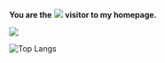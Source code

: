 **You are the** ![](http://profile-counter.glitch.me/whx9986/count.svg) **visitor to my homepage.**   
   
![](https://bad-apple-github-readme.vercel.app/api?show_bg=0&username=whx9986&show_icons=true&theme=tokyonight)   
   
![Top Langs](https://github-readme-stats.vercel.app/api/top-langs/?username=whx9986&layout=compact&theme=tokyonight)
<!--
**whx9986/whx9986** is a ✨ _special_ ✨ repository because its `README.md` (this file) appears on your GitHub profile.

Here are some ideas to get you started:

- 🔭 I’m currently working on ...
- 🌱 I’m currently learning ...
- 👯 I’m looking to collaborate on ...
- 🤔 I’m looking for help with ...
- 💬 Ask me about ...
- 📫 How to reach me: ...
- 😄 Pronouns: ...
- ⚡ Fun fact: ...
-->
